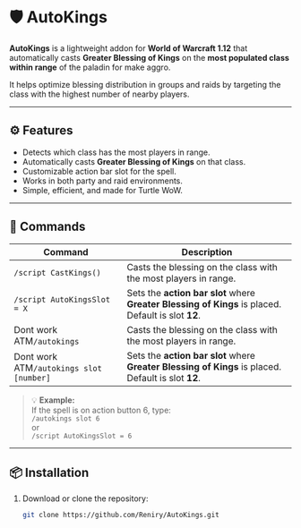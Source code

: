 # 🛡️ AutoKings

**AutoKings** is a lightweight addon for **World of Warcraft 1.12** that automatically casts **Greater Blessing of Kings** on the **most populated class within range** of the paladin for make aggro.

It helps optimize blessing distribution in groups and raids by targeting the class with the highest number of nearby players.

---

## ⚙️ Features

- Detects which class has the most players in range.
- Automatically casts **Greater Blessing of Kings** on that class.
- Customizable action bar slot for the spell.
- Works in both party and raid environments.
- Simple, efficient, and made for Turtle WoW.

---

## 🧙 Commands

| Command | Description |
|--------|-------------|
| `/script CastKings()` | Casts the blessing on the class with the most players in range. |
| `/script AutoKingsSlot = X` | Sets the **action bar slot** where **Greater Blessing of Kings** is placed. Default is slot **12**. |
| Dont work ATM`/autokings` | Casts the blessing on the class with the most players in range. |
| Dont work ATM`/autokings slot [number]` | Sets the **action bar slot** where **Greater Blessing of Kings** is placed. Default is slot **12**. |

> 💡 **Example:**  
> If the spell is on action button 6, type:  
> `/autokings slot 6`  
> or  
> `/script AutoKingsSlot = 6`

---

## 📦 Installation

1. Download or clone the repository:
   ```bash
   git clone https://github.com/Reniry/AutoKings.git
